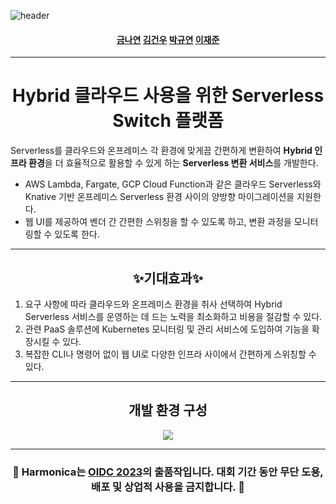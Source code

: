 ![header](https://capsule-render.vercel.app/api?type=transparent&fontColor=fa5b6a&text=Harmonica&height=120&fontSize=60&desc=OIDC%202023&descAlignY=85&descAlign=60)
<h4 align='center'><a href="https://github.com/NayeonKeum">금나연</a> <a href="https://github.com/kgw7401">김건우</a> <a href="https://github.com/noooey">박규연</a> <a href="https://github.com/Linho1150">이재준</a></h4>

---
<h1 align='center'>Hybrid 클라우드 사용을 위한 Serverless Switch 플랫폼</h1>

Serverless를 클라우드와 온프레미스 각 환경에 맞게끔 간편하게 변환하여 **Hybrid 인프라 환경**을 더 효율적으로 활용할 수 있게 하는 **Serverless 변환 서비스**를 개발한다.
- AWS Lambda, Fargate, GCP Cloud Function과 같은 클라우드 Serverless와
Knative 기반 온프레미스 Serverless 환경 사이의 양방향 마이그레이션을 지원한다.
- 웹 UI를 제공하여 벤더 간 간편한 스위칭을 할 수 있도록 하고, 변환 과정을
모니터링할 수 있도록 한다.

---
<h2 align='center'>✨기대효과✨</h2>

1. 요구 사항에 따라 클라우드와 온프레미스 환경을 취사 선택하여 Hybrid Serverless 서비스를
운영하는 데 드는 노력을 최소화하고 비용을 절감할 수 있다.
2. 관련 PaaS 솔루션에 Kubernetes 모니터링 및 관리 서비스에 도입하여 기능을 확장시킬 수
있다.
3. 복잡한 CLI나 명령어 없이 웹 UI로 다양한 인프라 사이에서 간편하게 스위칭할 수 있다.

---
<h2 align='center'>개발 환경 구성</h2>
<p align='center'><img src="https://github.com/Harmonica-OIDC2023/.github/assets/68985625/328f89a3-9d03-46dc-80f7-7bb73480bef9"/></p>

---

<h3 align='center'>🚨 Harmonica는 <a href="https://www.oidc.co.kr/">OIDC 2023</a>의 출품작입니다. 대회 기간 동안 무단 도용, 배포 및 상업적 사용을 금지합니다. 🚨</h3>
